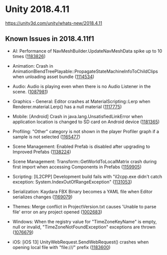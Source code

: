 # Unity 2018.4.11
https://unity3d.com/unity/whats-new/2018.4.11

## Known Issues in 2018.4.11f1

<ul>
<li><p>AI: Performance of NavMeshBuilder.UpdateNavMeshData spike up to 10 times (<a href="https://issuetracker.unity3d.com/issues/performance-of-navmeshbuilder-dot-updatenavmeshdata-spike-up-to-10-times">1183826</a>)</p></li>
<li><p>Animation: Crash in AnimationBlendTreePlayable::PropagateStateMachineInfoToChildClips when unloading asset bundle (<a href="https://issuetracker.unity3d.com/issues/crash-in-animationblendtreeplayable-propagatestatemachineinfotochildclips-when-unloading-asset-bundle">1114534</a>)</p></li>
<li><p>Audio: Audio is playing even when there is no Audio Listener in the scene. (<a href="https://issuetracker.unity3d.com/issues/audio-is-playing-even-when-there-is-no-audio-listener-in-the-scene">1087981</a>)</p></li>
<li><p>Graphics - General: Editor crashes at MaterialScripting::Lerp when Renderer.material.Lerp() has a null material (<a href="https://issuetracker.unity3d.com/issues/editor-crashes-at-materialscripting-lerp-when-renderer-dot-material-dot-lerp-has-a-null-material">1117775</a>)</p></li>
<li><p>Mobile: [Android] Crash in java.lang.UnsatisfiedLinkError when application location is changed to SD card on Android device (<a href="https://issuetracker.unity3d.com/issues/android-crash-in-java-dot-lang-dot-unsatisfiedlinkerror-when-application-location-is-changed-to-sd-card-on-android-device">1181365</a>)</p></li>
<li><p>Profiling: "Other" category is not shown in the player Profiler graph if a sample is not selected (<a href="https://issuetracker.unity3d.com/issues/other-category-is-not-shown-in-the-player-profiler-graph-if-a-sample-is-not-selected">1165477</a>)</p></li>
<li><p>Scene Management: Enabled Prefab is disabled after upgrading to Improved Prefabs (<a href="https://issuetracker.unity3d.com/issues/enabled-prefab-is-disabled-after-upgrading-to-improved-prefabs">1138224</a>)</p></li>
<li><p>Scene Management: Transform::GetWorldToLocalMatrix  crash during first import when accessing Components in Prefabs (<a href="https://issuetracker.unity3d.com/issues/transform-getworldtolocalmatrix-crash-during-first-import-when-accessing-components-in-prefabs">1159905</a>)</p></li>
<li><p>Scripting: [IL2CPP] Development build fails with "il2cpp.exe didn't catch exception: System.IndexOutOfRangeException" (<a href="https://issuetracker.unity3d.com/issues/il2cpp-development-build-fails-with-il2cpp-dot-exe-didnt-catch-exception-system-dot-indexoutofrangeexception">1131053</a>)</p></li>
<li><p>Serialization: Kaydara FBX Binary becomes a YAML file when Editor serializes changes (<a href="https://issuetracker.unity3d.com/issues/kaydara-fbx-binary-becomes-a-yaml-file-when-editor-serializes-changes">1169079</a>)</p></li>
<li><p>Themes: Merge conflict in ProjectVersion.txt causes 'Unable to parse file' error on any project opened (<a href="https://issuetracker.unity3d.com/issues/merge-conflict-in-projectversion-dot-txt-causes-unable-to-parse-file-error-on-any-project-opened">1002683</a>)</p></li>
<li><p>Windows: When the registry value for "TimeZoneKeyName" is empty, null or invalid, "TimeZoneNotFoundException" exceptions are thrown (<a href="https://issuetracker.unity3d.com/issues/timezonenotfoundexception-invalidtimezoneexception-error-when-registry-timezonekeyname-is-empty-crashes-editor-slash-build">1076679</a>)</p></li>
<li><p>iOS: [iOS 13] UnityWebRequest.SendWebRequest() crashes when opening local file with "file:///" prefix (<a href="https://issuetracker.unity3d.com/issues/ios-13-unitywebrequest-dot-sendwebrequest-crashes-when-opening-local-file-with-file-slash-slash-slash-prefix">1183600</a>)</p></li>
</ul>
